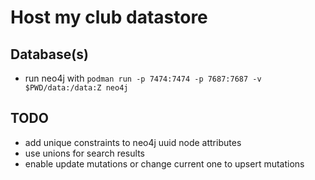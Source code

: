 # Host my club datastore

## Database(s)

- run neo4j with `podman run -p 7474:7474 -p 7687:7687 -v $PWD/data:/data:Z neo4j`

## TODO

- add unique constraints to neo4j uuid node attributes
- use unions for search results
- enable update mutations or change current one to upsert mutations

